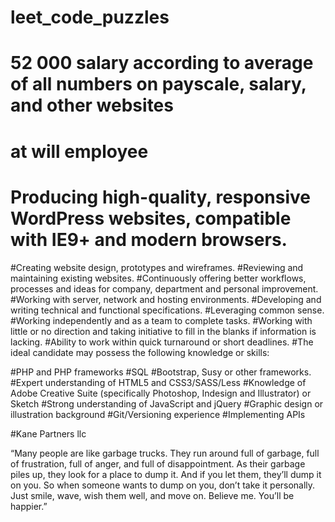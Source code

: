 # leet_code_puzzles
# 52 000 salary according to average of all numbers on payscale, salary, and other websites 
# at will employee
# Producing high-quality, responsive WordPress websites, compatible with IE9+ and modern browsers.
#Creating website design, prototypes and wireframes.
#Reviewing and maintaining existing websites.
#Continuously offering better workflows, processes and ideas for company, department and personal improvement.
#Working with server, network and hosting environments.
#Developing and writing technical and functional specifications.
#Leveraging common sense.
#Working independently and as a team to complete tasks.
#Working with little or no direction and taking initiative to fill in the blanks if information is lacking.
#Ability to work within quick turnaround or short deadlines.
#The ideal candidate may possess the following knowledge or skills:

#PHP and PHP frameworks
#SQL
#Bootstrap, Susy or other frameworks.
#Expert understanding of HTML5 and CSS3/SASS/Less
#Knowledge of Adobe Creative Suite (specifically Photoshop, Indesign and Illustrator) or Sketch
#Strong understanding of JavaScript and jQuery
#Graphic design or illustration background
#Git/Versioning experience
#Implementing APIs

#Kane Partners llc

“Many people are like garbage trucks. They run around full of garbage, full of frustration, full of anger, 
and full of disappointment. As their garbage piles up, they look for a place to dump it. 
And if you let them, they’ll dump it on you. So when someone wants to dump on you, don’t take it personally. 
Just smile, wave, wish them well, and move on. Believe me. You’ll be happier.”
